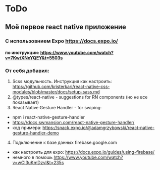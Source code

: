 # ToDo
## Моё первое react native приложение
### С использовнием Expo https://docs.expo.io/
#### по инструкции: https://www.youtube.com/watch?v=7KwtXNoYQEY&t=5503s

### От себя добавил:
1) Scss модульность. Инструкция как настроить: https://github.com/kristerkari/react-native-css-modules/blob/master/docs/setup-sass.md
2) @types/react-native - suggestions for RN components (но не все показывает)
3) React Native Gesture Handler - for swiping: <br>
 * npm i react-native-gesture-handler <br> 
 * https://docs.swmansion.com/react-native-gesture-handler/  <br/>
 * код примера: https://snack.expo.io/@adamgrzybowski/react-native-gesture-handler-demo <br/>
4) Подключение к базе данных firebase.google.com
 * как настроить для expo: https://docs.expo.io/guides/using-firebase/
 * немного в помошь https://www.youtube.com/watch?v=wCl3uKmDzvI&t=235s 
